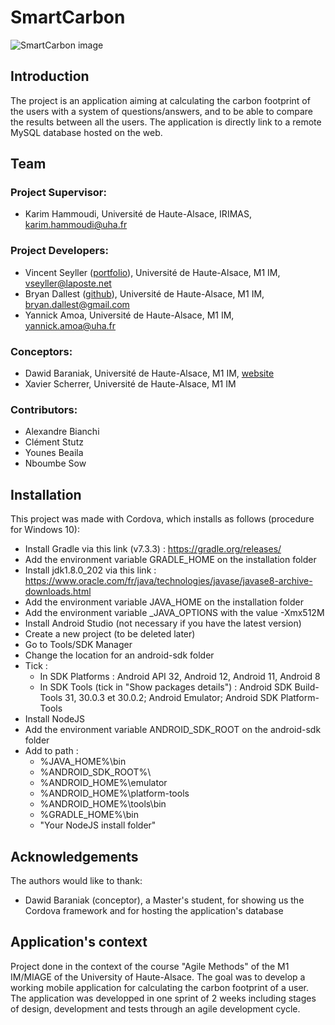 # SmartCarbon
![SmartCarbon image](https://raw.githubusercontent.com/hammoudiproject/SmartCarbon/main/app/www/img/logo-title.png)

## Introduction
The project is an application aiming at calculating the carbon footprint of the users with a system of questions/answers, and to be able to compare the results between all the users.
The application is directly link to a remote MySQL database hosted on the web.


## Team
### Project Supervisor:
- Karim Hammoudi, Université de Haute-Alsace, IRIMAS, karim.hammoudi@uha.fr

### Project Developers:
- Vincent Seyller ([portfolio](https://seyller-vincent.com/)), Université de Haute-Alsace, M1 IM, vseyller@laposte.net 
- Bryan Dallest ([github](https://github.com/DLTBryan)), Université de Haute-Alsace, M1 IM, bryan.dallest@gmail.com
- Yannick Amoa, Université de Haute-Alsace, M1 IM, yannick.amoa@uha.fr

### Conceptors:
- Dawid Baraniak, Université de Haute-Alsace, M1 IM, [website](https://chipmnk.dev/)
- Xavier Scherrer, Université de Haute-Alsace, M1 IM

### Contributors:
- Alexandre Bianchi
- Clément Stutz
- Younes Beaila
- Nboumbe Sow

## Installation
This project was made with Cordova, which installs as follows (procedure for Windows 10):
- Install Gradle via this link (v7.3.3) : https://gradle.org/releases/
- Add the environment variable GRADLE_HOME on the installation folder 
- Install jdk1.8.0_202 via this link : https://www.oracle.com/fr/java/technologies/javase/javase8-archive-downloads.html
- Add the environment variable JAVA_HOME on the installation folder
- Add the environment variable _JAVA_OPTIONS with the value -Xmx512M
- Install Android Studio (not necessary if you have the latest version)
- Create a new project (to be deleted later)
- Go to Tools/SDK Manager
- Change the location for an android-sdk folder
- Tick :
  - In SDK Platforms : Android API 32, Android 12, Android 11, Android 8
  - In SDK Tools (tick in "Show packages details") : Android SDK Build-Tools 31, 30.0.3 et 30.0.2; Android Emulator; Android SDK Platform-Tools
- Install NodeJS
- Add the environment variable ANDROID_SDK_ROOT on the android-sdk folder
- Add to path :
  - %JAVA_HOME%\bin
  - %ANDROID_SDK_ROOT%\
  - %ANDROID_HOME%\emulator
  - %ANDROID_HOME%\platform-tools
  - %ANDROID_HOME%\tools\bin
  - %GRADLE_HOME%\bin
  - "Your NodeJS install folder"


## Acknowledgements
The authors would like to thank:
- Dawid Baraniak (conceptor), a Master's student, for showing us the Cordova framework and
  for hosting the application's database
  
  
## Application's context
Project done in the context of the course "Agile Methods" of the M1 IM/MIAGE of the University of Haute-Alsace.
The goal was to develop a working mobile application for calculating the carbon footprint of a user.
The application was developped in one sprint of 2 weeks including stages of design, development and tests through an agile development cycle.
 
 

